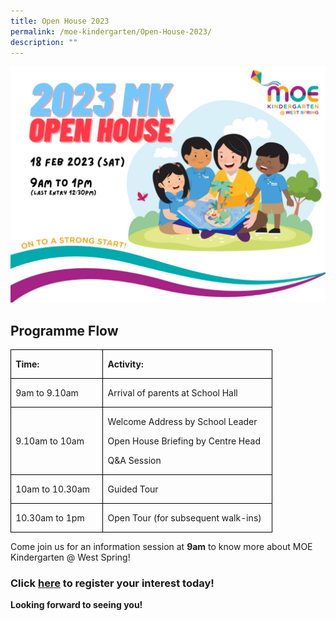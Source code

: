 ```yaml
---
title: Open House 2023
permalink: /moe-kindergarten/Open-House-2023/
description: ""
---
```

![](/images/MK%20OH%202023.png)

## Programme Flow

<table style="border-collapse:collapse;mso-yfti-tbllook:1184;mso-padding-alt:0in 0in 0in 0in" cellpadding="0" cellspacing="0" border="0" class="MsoNormalTable"><tbody><tr style="mso-yfti-irow:0;mso-yfti-firstrow:yes"><td style="width:99.0pt;border:solid windowtext 1.0pt;
  padding:0in 5.4pt 0in 5.4pt" valign="top" width="132"><p class="MsoNormal"><b>Time:</b></p></td><td style="width:191.35pt;border:solid windowtext 1.0pt;
  border-left:none;padding:0in 5.4pt 0in 5.4pt" valign="top" width="255"><p class="MsoNormal"><b>Activity:</b></p></td></tr><tr style="mso-yfti-irow:1"><td style="width:99.0pt;border:solid windowtext 1.0pt;border-top:
  none;padding:0in 5.4pt 0in 5.4pt" width="132"><p class="MsoNormal">9am to 9.10am</p></td><td style="width:191.35pt;border-top:none;border-left:none;
  border-bottom:solid windowtext 1.0pt;border-right:solid windowtext 1.0pt;
  padding:0in 5.4pt 0in 5.4pt" width="255"><p class="MsoNormal">Arrival of parents at School Hall</p></td></tr><tr style="mso-yfti-irow:2"><td style="width:99.0pt;border:solid windowtext 1.0pt;border-top:
  none;padding:0in 5.4pt 0in 5.4pt" width="132"><p class="MsoNormal">9.10am to 10am</p></td><td style="width:191.35pt;border-top:none;border-left:none;
  border-bottom:solid windowtext 1.0pt;border-right:solid windowtext 1.0pt;
  padding:0in 5.4pt 0in 5.4pt" width="255"><p class="MsoNormal">Welcome Address by School Leader</p><p class="MsoNormal">Open House Briefing by Centre Head</p><p class="MsoNormal">Q&amp;A Session</p></td></tr><tr style="mso-yfti-irow:3"><td style="width:99.0pt;border:solid windowtext 1.0pt;
  border-top:none;padding:0in 5.4pt 0in 5.4pt" valign="top" width="132"><p class="MsoNormal">10am to 10.30am</p></td><td style="width:191.35pt;border-top:none;border-left:
  none;border-bottom:solid windowtext 1.0pt;border-right:solid windowtext 1.0pt;
  padding:0in 5.4pt 0in 5.4pt" valign="top" width="255"><p class="MsoNormal">Guided Tour</p></td></tr><tr style="mso-yfti-irow:4;mso-yfti-lastrow:yes"><td style="width:99.0pt;border:solid windowtext 1.0pt;
  border-top:none;padding:0in 5.4pt 0in 5.4pt" valign="top" width="132"><p class="MsoNormal">10.30am to 1pm</p></td><td style="width:191.35pt;border-top:none;border-left:
  none;border-bottom:solid windowtext 1.0pt;border-right:solid windowtext 1.0pt;
  padding:0in 5.4pt 0in 5.4pt" valign="top" width="255"><p class="MsoNormal">Open Tour (for subsequent walk-ins)</p></td></tr></tbody></table>

Come join us for an information session at **9am** to know more about MOE Kindergarten @ West Spring!

### Click [here](https://go.gov.sg/mkopenhouse2023pmk) to register your interest today!

**Looking forward to seeing you!**